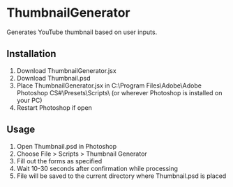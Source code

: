 # ThumbnailGenerator
Generates YouTube thumbnail based on user inputs.

## Installation

1. Download ThumbnailGenerator.jsx
2. Download Thumbnail.psd
3. Place ThumbnailGenerator.jsx in C:\Program Files\Adobe\Adobe Photoshop CS#\Presets\Scripts\ (or wherever Photoshop is installed on your PC)
4. Restart Photoshop if open

## Usage

1. Open Thumbnail.psd in Photoshop
2. Choose File > Scripts > Thumbnail Generator
3. Fill out the forms as specified
4. Wait 10-30 seconds after confirmation while processing
5. File will be saved to the current directory where Thumbnail.psd is placed
